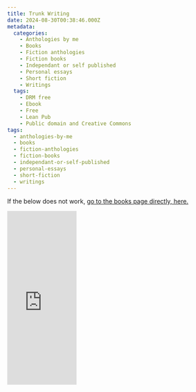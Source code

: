 ```yaml
---
title: Trunk Writing
date: 2024-08-30T00:38:46.000Z
metadata:
  categories:
    - Anthologies by me
    - Books
    - Fiction anthologies
    - Fiction books
    - Independant or self published
    - Personal essays
    - Short fiction
    - Writings
  tags:
    - DRM free
    - Ebook
    - Free
    - Lean Pub
    - Public domain and Creative Commons
tags:
  - anthologies-by-me
  - books
  - fiction-anthologies
  - fiction-books
  - independant-or-self-published
  - personal-essays
  - short-fiction
  - writings
---
```


If the below does not work, [go to the books page directly, here.](https://leanpub.com/trunkwriting)

<iframe loading="lazy" width="160" height="400" src="https://leanpub.com/trunkwriting/embed" frameborder="0" allowtransparency="true"></iframe>
